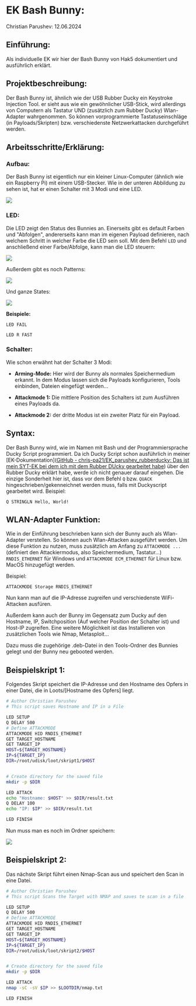 # EK Bash Bunny:

Christian Parushev: 12.06.2024

## Einführung:

Als individuelle EK wir hier der Bash Bunny von Hak5 dokumentiert und ausführlich erklärt.

## Projektbeschreibung:

Der Bash Bunny ist, ähnlich wie der USB Rubber Ducky ein Keystroke Injection Tool. er sieht aus wie ein gewöhnlicher USB-Stick, wird allerdings von Computern als Tastatur UND (zusätzlich zum Rubber Ducky) Wlan-Adapter wahrgenommen. So können vorprogrammierte Tastatuseinschläge (in Payloads/Skripten) bzw. verschiedenste Netzwerkattacken durchgeführt werden.

## Arbeitsschritte/Erklärung:

### Aufbau:

Der Bash Bunny ist eigentlich nur ein kleiner Linux-Computer (ähnlich wie ein Raspberry Pi) mit einem USB-Stecker. Wie in der unteren Abbildung zu sehen ist, hat er einen Schalter mit 3 Modi und eine LED.

![](C:\Users\chris\AppData\Roaming\marktext\images\2024-06-12-18-24-43-image.png)

### LED:

Die LED zeigt den Status des Bunnies an. Einerseits gibt es default Farben und "Abfolgen", andererseits kann man im eigenen Payload definieren, nach welchem Schritt in welcher Farbe die LED sein soll. Mit dem Befehl `LED` und anschließend einer Farbe/Abfolge, kann man die LED steuern:

![](C:\Users\chris\AppData\Roaming\marktext\images\2024-06-12-18-27-00-image.png)

Außerdem gibt es noch Patterns:

![](C:\Users\chris\AppData\Roaming\marktext\images\2024-06-12-18-27-51-image.png)

Und ganze States:

![](C:\Users\chris\AppData\Roaming\marktext\images\2024-06-12-18-28-37-image.png)

**Beispiele:**

`LED FAIL`

`LED R FAST`

### Schalter:

Wie schon erwähnt hat der Schalter 3 Modi:

- **Arming-Mode:** Hier wird der Bunny als normales Speichermedium erkannt. In dem Modus lassen sich die Payloads konfigurieren, Tools einbinden, Dateien eingefügt werden...

- **Attackmode 1:** Die mittlere Position des Schalters ist zum Ausführen eines Payloads da.

- **Attackmode 2:** der dritte Modus ist ein zweiter Platz für ein Payload.



## Syntax:

Der Bash Bunny wird, wie im Namen mit Bash und der Programmiersprache Ducky Script programmiert. Da ich Ducky Script schon ausführlich in meiner [EK-Dokumentation]([GitHub - chris-pa21/EK_parushev_rubberducky: Das ist mein SYT-EK bei dem ich mit dem Rubber DUcky gearbeitet habe](https://github.com/chris-pa21/EK_parushev_rubberducky)) über den Rubber Ducky erklärt habe, werde ich nicht genauer darauf eingehen. Die einzige Sonderheit hier ist, dass vor dem Befehl `Q` bzw. `QUACK` hingeschrieben/gekenneichnet werden muss, falls mit Duckyscript gearbeitet wird. Beispiel:

`Q STRINGLN Hello, World!`





## WLAN-Adapter Funktion:

Wie in der Einführung beschrieben kann sich der Bunny auch als Wlan-Adapter verstellen. So können auch Wlan-Attacken ausgeführt werden. Um diese Funktion zu nutzen, muss zusätzlich am Anfang zu `ATTACKMODE ...` (definiert den Attackiermodus, also Speichermedium, Tastatur...) `RNDIS_ETHERNET` für Windows und `ATTACKMODE ECM_ETHERNET` für Linux bzw. MacOS hinzugefügt werden.

Beispiel:

`ATTACKMODE Storage RNDIS_ETHERNET`

Nun kann man auf die IP-Adresse zugreifen und verschiedenste WiFi-Attacken ausfüren. 



Außerdem kann auch der Bunny im Gegensatz zum Ducky auf den Hostname, IP, Switchposition (Auf welcher Position der Schalter ist) und Host-IP zugreifen. Eine weitere Möglichkeit ist das Installieren von zusätzlichen Tools wie Nmap, Metasploit...

Dazu muss die zugehörige .deb-Datei in den Tools-Ordner des Bunnies gelegt und der Bunny neu gebooted werden.





## Beispielskript 1:

Folgendes Skript speichert die IP-Adresse und den Hostname des Opfers in einer Datei, die in Loots/[Hostname des Opfers] liegt.

```bash
# Author Christian Parushev
# This script saves Hostname and IP in a File

LED SETUP
Q DELAY 500
# Define ATTACKMODE
ATTACKMODE HID RNDIS_ETHERNET
GET TARGET_HOSTNAME
GET TARGET_IP
HOST=${TARGET_HOSTNAME}
IP=${TARGET_IP}
DIR=/root/udisk/loot/skript1/$HOST


# Create directory for the saved file
mkdir -p $DIR

LED ATTACK
echo "Hostname: $HOST" >> $DIR/result.txt
Q DELAY 100
echo "IP: $IP" >> $DIR/result.txt

LED FINISH
```

Nun muss man es noch im Ordner speichern:

![](C:\Users\chris\AppData\Roaming\marktext\images\2024-06-12-19-12-03-image.png)



## Beispielskript 2:

Das nächste Skript führt einen Nmap-Scan aus und speichert den Scan in eine Datei.  

```bash
# Author Christian Parushev
# This script Scans the Target with NMAP and saves te scan in a file

LED SETUP
Q DELAY 500
# Define ATTACKMODE
ATTACKMODE HID RNDIS_ETHERNET
GET TARGET_HOSTNAME
GET TARGET_IP
HOST=${TARGET_HOSTNAME}
IP=${TARGET_IP}
DIR=/root/udisk/loot/skript2/$HOST


# Create directory for the saved file
mkdir -p $DIR

LED ATTACK
nmap -sC -sV $IP >> $LOOTDIR/nmap.txt

LED FINISH
```


